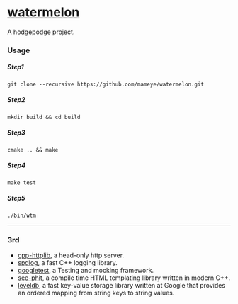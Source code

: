 # [watermelon](https://github.com/mameye/watermelon)
A hodgepodge project.

### Usage
##### Step1
```shell
git clone --recursive https://github.com/mameye/watermelon.git
```
##### Step2
```shell
mkdir build && cd build
```
##### Step3
```shell
cmake .. && make
```

##### Step4
```shell
make test
```

##### Step5
```shell
./bin/wtm
```

---
### 3rd
* [cpp-httplib](https://github.com/yhirose/cpp-httplib.git), a head-only http server.
* [spdlog](https://github.com/gabime/spdlog.git), a fast C++ logging library.
* [googletest](https://github.com/google/googletest.git), a Testing and mocking framework.
* [see-phit](https://github.com/rep-movsd/see-phit.git), a compile time HTML templating library written in modern C++.
* [leveldb](https://github.com/google/leveldb.git), a fast key-value storage library written at Google that provides an ordered mapping from string keys to string values.
